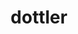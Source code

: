 ---
id: 825
title: dottler
types: [bug,psychic]
image: https://raw.githubusercontent.com/PokeAPI/sprites/master/sprites/pokemon/825.png
---
